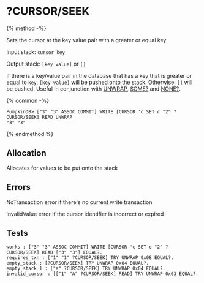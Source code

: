 # ?CURSOR/SEEK

{% method -%}

Sets the cursor at the key value pair with a greater or equal key

Input stack: `cursor key`

Output stack: `[key value]` or `[]`

If there is a key/value pair in the database that has a key
that is greater or equal to `key`, `[key value]` will be pushed onto the stack.
Otherwise, `[]` will be pushed. Useful in conjunction with [UNWRAP](../UNWRAP.md),
[SOME?](../SOMEQ.md) and [NONE?](../NONEQ.md).

{% common -%}

```
PumpkinDB> ["3" "3" ASSOC COMMIT] WRITE [CURSOR 'c SET c "2" ?CURSOR/SEEK] READ UNWRAP
"3" "3"
```

{% endmethod %}

## Allocation

Allocates for values to be put onto the stack

## Errors

NoTransaction error if there's no current write transaction

InvalidValue error if the cursor identifier is incorrect or expired

## Tests

```test
works : ["3" "3" ASSOC COMMIT] WRITE [CURSOR 'c SET c "2" ?CURSOR/SEEK] READ ["3" "3"] EQUAL?.
requires_txn : ["1" "1" ?CURSOR/SEEK] TRY UNWRAP 0x08 EQUAL?.
empty_stack : [?CURSOR/SEEK] TRY UNWRAP 0x04 EQUAL?.
empty_stack_1 : ["a" ?CURSOR/SEEK] TRY UNWRAP 0x04 EQUAL?.
invalid_cursor : [["1" "A" ?CURSOR/SEEK] READ] TRY UNWRAP 0x03 EQUAL?.
```
